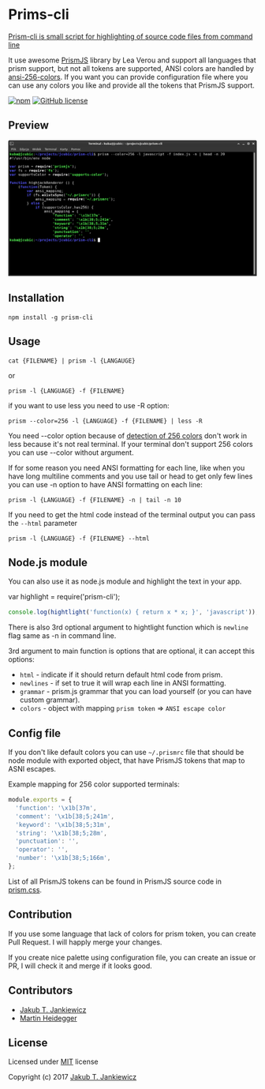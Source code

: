 # Prims-cli

[Prism-cli is small script for highlighting of source code files from command line](https://github.com/jcubic/prism-cli)

It use awesome [PrismJS](https://github.com/PrismJS/prism) library by Lea Verou and support all languages that prism support,
but not all tokens are supported, ANSI colors are handled by [ansi-256-colors](https://github.com/jbnicolai/ansi-256-colors).
If you want you can provide configuration file where you can use any colors you like and provide all the tokens that PrismJS
support.

[![npm](https://img.shields.io/badge/npm-0.5.3-blue.svg)](https://www.npmjs.com/package/prism-cli)
[![GitHub license](https://img.shields.io/github/license/jcubic/prism-cli.svg)](https://github.com/jcubic/prism-cli/blob/master/LICENSE)

## Preview

![Terminal with JavaScript Code in color](https://github.com/jcubic/prism-cli/blob/master/assets/screenshot.png?raw=true)


## Installation

```
npm install -g prism-cli
```

## Usage

```
cat {FILENAME} | prism -l {LANGAUGE}
```

or

```
prism -l {LANGUAGE} -f {FILENAME}
```

if you want to use less you need to use -R option:

```
prism --color=256 -l {LANGUAGE} -f {FILENAME} | less -R
```

You need --color option because of [detection of 256 colors](https://github.com/chalk/supports-color) don't work in less because it's not real terminal. If your terminal don't support 256 colors you can use --color without argument.

If for some reason you need ANSI formatting for each line, like when you have long multiline comments and you use tail or head to get only few lines you can use -n option to have ANSI formatting on each line:

```
prism -l {LANGUAGE} -f {FILENAME} -n | tail -n 10
```

If you need to get the html code instead of the terminal output you can pass the `--html` parameter

```
prism -l {LANGUAGE} -f {FILENAME} --html
```

## Node.js module

You can also use it as node.js module and highlight the text in your app.

var highlight = require('prism-cli');

```javascript
console.log(hightlight('function(x) { return x * x; }', 'javascript'));
```

There is also 3rd optional argument to hightlight function which is `newline` flag same as -n in command line.

3rd argument to main function is options that are optional, it can accept this options:

* `html` - indicate if it should return default html code from prism.
* `newlines` - if set to true it will wrap each line in ANSI formatting.
* `grammar` - prism.js grammar that you can load yourself (or you can have custom grammar).
* `colors` - object with mapping `prism token` => `ANSI escape color`

## Config file

If you don't like default colors you can use `~/.prismrc` file that should be node module with exported object,
that have PrismJS tokens that map to ASNI escapes.

Example mapping for 256 color supported terminals:

```javascript
module.exports = {
  'function': '\x1b[37m',
  'comment': '\x1b[38;5;241m',
  'keyword': '\x1b[38;5;31m',
  'string': '\x1b[38;5;28m',
  'punctuation': '',
  'operator': '',
  'number': '\x1b[38;5;166m',
};
```

List of all PrismJS tokens can be found in PrismJS source code in
[prism.css](https://github.com/PrismJS/prism/blob/f941102ef59897052a1e60887f90b9818433fbb0/themes/prism.css#L69-L139).

## Contribution

If you use some language that lack of colors for prism token, you can create Pull Request.
I will happly merge your changes.

If you create nice palette using configuration file, you can create an issue or PR,
I will check it and merge if it looks good.


## Contributors

- [Jakub T. Jankiewicz](https://jcubic.pl/me)
- [Martin Heidegger](https://github.com/martinheidegger)

## License

Licensed under [MIT](http://opensource.org/licenses/MIT) license

Copyright (c) 2017 [Jakub T. Jankiewicz](https://jcubic.pl/me)

